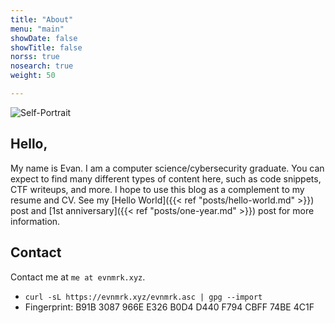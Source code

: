 ```yaml
---
title: "About"
menu: "main"
showDate: false
showTitle: false
norss: true
nosearch: true
weight: 50

---
```


![Self-Portrait](/self-portrait.png "Self-Portrait")

## Hello,

My name is Evan. I am a computer science/cybersecurity graduate. You can expect to find many different types of content here, such as code snippets, CTF writeups, and more. I hope to use this blog as a complement to my resume and CV. See my [Hello World]({{< ref "posts/hello-world.md" >}}) post and [1st anniversary]({{< ref "posts/one-year.md" >}}) post for more information.

## Contact

Contact me at `me at evnmrk.xyz`.

 - `curl -sL https://evnmrk.xyz/evnmrk.asc | gpg --import`
 - Fingerprint: B91B 3087 966E E326 B0D4  D440 F794 CBFF 74BE 4C1F

